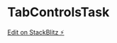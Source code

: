 # TabControlsTask

[Edit on StackBlitz ⚡️](https://stackblitz.com/edit/vanilla-js-playground-mcxuqg)